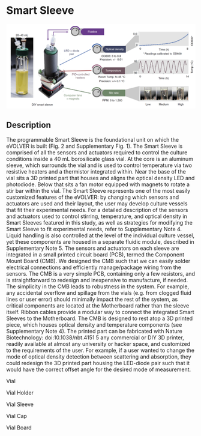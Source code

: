 # Smart Sleeve

![](<../../.gitbook/assets/image (28).png>)

## Description

The programmable Smart Sleeve is the foundational unit on which the eVOLVER is built (Fig. 2 and Supplementary Fig. 1). The Smart Sleeve is comprised of all the sensors and actuators required to control the culture conditions inside a 40 mL borosilicate glass vial. At the core is an aluminum sleeve, which surrounds the vial and is used to control temperature via two resistive heaters and a thermistor integrated within. Near the base of the vial sits a 3D printed part that houses and aligns the optical density LED and photodiode. Below that sits a fan motor equipped with magnets to rotate a stir bar within the vial. The Smart Sleeve represents one of the most easily customized features of the eVOLVER: by changing which sensors and actuators are used and their layout, the user may develop culture vessels that fit their experimental needs. For a detailed description of the sensors and actuators used to control stirring, temperature, and optical density in Smart Sleeves featured in this study, as well as strategies for modifying the Smart Sleeve to fit experimental needs, refer to Supplementary Note 4. Liquid handling is also controlled at the level of the individual culture vessel, yet these components are housed in a separate fluidic module, described in Supplementary Note 5. The sensors and actuators on each sleeve are integrated in a small printed circuit board (PCB), termed the Component Mount Board (CMB). We designed the CMB such that we can easily solder electrical connections and efficiently manage/package wiring from the sensors. The CMB is a very simple PCB, containing only a few resistors, and is straightforward to redesign and inexpensive to manufacture, if needed. The simplicity in the CMB leads to robustness in the system. For example, any accidental overflow and spillage from the vials (e.g. from clogged fluid lines or user error) should minimally impact the rest of the system, as critical components are located at the Motherboard rather than the sleeve itself. Ribbon cables provide a modular way to connect the integrated Smart Sleeves to the Motherboard. The CMB is designed to rest atop a 3D printed piece, which houses optical density and temperature components (see Supplementary Note 4). The printed part can be fabricated with Nature Biotechnology: doi:10.1038/nbt.4151 5 any commercial or DIY 3D printer, readily available at almost any university or hacker space, and customized to the requirements of the user. For example, if a user wanted to change the mode of optical density detection between scattering and absorption, they could redesign the 3D printed part housing the LED-diode pair such that it would have the correct offset angle for the desired mode of measurement.

Vial

Vial Holder

Vial Sleeve

Vial Cap

Vial Board
